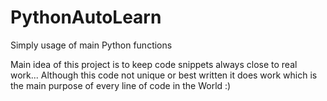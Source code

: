 # PythonAutoLearn
Simply usage of main Python functions

Main idea of this project is to keep code snippets always close to real work... Although this code not unique or best written it does work which is the main purpose of every line of code in the World :)
